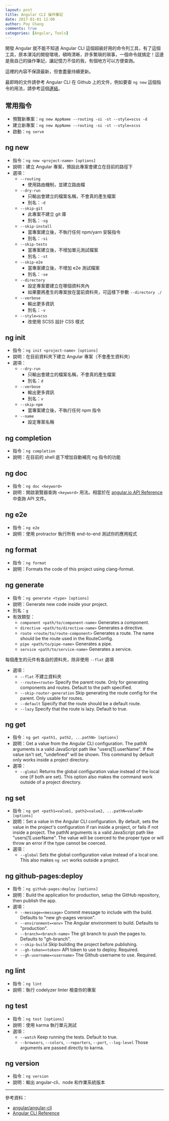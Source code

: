 ```yaml
---
layout: post
title: Angular CLI 操作筆記
date: 2017-01-01 12:00
author: Poy Chang
comments: true
categories: [Angular, Tools]
---
```

開發 Angular 就不能不知道 Angular CLI 這個超級好用的命令列工具，有了這個工具，原本渾沌的開發環境，頓時清晰，許多繁瑣的瑣事，一個命令就搞定！這邊是我自己的操作筆記，讓記憶力不佳的我，有個地方可以方便查詢。

這裡的內容不保證最新，但會盡量持續更新。

最即時的文件請參考 Angular CLI 在 Github 上的文件，例如要查 `ng new` 這個指令的用法，請參考這個[連結](https://github.com/angular/angular-cli/blob/master/docs/documentation/new.md)。

## 常用指令

* 預覽新專案：`ng new AppName --routing -si -st --style=scss -d`
* 建立新專案：`ng new AppName --routing -si -st --style=scss`
* 啟動：`ng serve`

## ng new

* 指令：`ng new <project-name> [options]`
* 說明：建立 Angular 專案，預設此專案會建立在目前的路徑下
* 選項：
	* `--routing`
		* 使用路由機制，並建立路由檔
	* `--dry-run`
		* 只輸出會建立的檔案名稱，不會真的產生檔案
		* 別名：`-d`
	* `--skip-git`
		* 此專案不建立 git 庫
		* 別名：`-sg`
	* `--skip-install`
		* 當專案建立後，不執行任何 npm/yarn 安裝指令
		* 別名：`-si`
	* `--skip-tests`
		* 當專案建立後，不增加單元測試檔案
		* 別名：`-st`
	* `--skip-e2e`
		* 當專案建立後，不增加 e2e 測試檔案
		* 別名：`-se`
	* `--directory`
		* 設定專案要建立在哪個資料夾內
		* 如果要將產生的專案放在當前資料夾，可這樣下參數 `--directory ./`
	* `--verbose`
		* 輸出更多資訊
		* 別名：`-v`
	* `--style=scss`
		* 改使用 SCSS 設計 CSS 樣式

## ng init

* 指令：`ng init <project-name> [options]`
* 說明：在目前資料夾下建立 Angular 專案（不會產生資料夾）
* 選項：
	* `--dry-run`
		* 只輸出會建立的檔案名稱，不會真的產生檔案
		* 別名：`d`
	* `--verbose`
		* 輸出更多資訊
		* 別名：`v`
	* `--skip-npm`
		* 當專案建立後，不執行任何 npm 指令
	* `--name`
		* 設定專案名稱

## ng completion

* 指令：`ng completion`
* 說明：在目前的 shell 底下增加自動補完 ng 指令的功能

## ng doc

* 指令：`ng doc <keyword>`
* 說明：開啟瀏覽器查詢 `<keyword>` 用法。相當於在 [angular.io API Reference](https://angular.io/docs/ts/latest/api/) 中查詢 API 文件。

## ng e2e

* 指令：`ng e2e`
* 說明：使用 protractor 執行所有 end-to-end 測試你的應用程式

## ng format

* 指令：`ng format`
* 說明：Formats the code of this project using clang-format.

## ng generate

* 指令：`ng generate <type> [options]`
* 說明：Generate new code inside your project.
* 別名：`g`
* 有效類型：
	* `component <path/to/component-name>` Generates a component.
	* `directive <path/to/directive-name>` Generates a directive.
	* `route <route/to/route-component>` Generates a route. The name should be the route used in the RouteConfig.
	* `pipe <path/to/pipe-name>` Generates a pipe.
	* `service <path/to/service-name>` Generates a service.

每個產生的元件有各自的資料夾，除非使用 `--flat` 選項

* 選項：
	* `--flat` 不建立資料夾
	* `--route=<route>` Specify the parent route. Only for generating components and routes. Default to the path specified.
	* `--skip-router-generation` Skip generating the route config for the parent. Only usable for routes.
	* `--default` Specify that the route should be a default route.
	* `--lazy` Specify that the route is lazy. Default to true.

## ng get

* 指令：`ng get <path1, path2, ...pathN> [options]`
* 說明：Get a value from the Angular CLI configuration. The pathN arguments is a valid JavaScript path like "users[1].userName". If the value isn't set, "undefined" will be shown. This command by default only works inside a project directory.
* 選項：
	* `--global` Returns the global configuration value instead of the local one (if both are set). This option also makes the command work outside of a project directory.

## ng set

* 指令：`ng get <path1=value1, path2=value2, ...pathN=valueN> [options]`
* 說明：Set a value in the Angular CLI configuration. By default, sets the value in the project's configuration if ran inside a project, or fails if not inside a project. The pathN arguments is a valid JavaScript path like "users[1].userName". The value will be coerced to the proper type or will throw an error if the type cannot be coerced.
* 選項：
	* `--global` Sets the global configuration value instead of a local one. This also makes `ng set` works outside a project.

## ng github-pages:deploy

* 指令：`ng github-pages:deploy [options]`
* 說明：Build the application for production, setup the GitHub repository, then publish the app.
* 選項：
	* `--message=<message>` Commit message to include with the build. Defaults to "new gh-pages version".
	* `--environment=<env>` The Angular environment to build. Defaults to "production".
	* `--branch=<branch-name>` The git branch to push the pages to. Defaults to "gh-branch".
	* `--skip-build` Skip building the project before publishing.
	* `--gh-token=<token>` API token to use to deploy. Required.
	* `--gh-username=<username>` The Github username to use. Required.

## ng lint

* 指令：`ng lint`
* 說明：執行 codelyzer linter 檢查你的專案

## ng test

* 指令：`ng test [options]`
* 說明：使用 karma 執行單元測試
* 選項：
	* `--watch` Keep running the tests. Default to true.
	* `--browsers`, `--colors`, `--reporters`, `--port`, `--log-level` Those arguments are passed directly to karma.

## ng version

* 指令：`ng version`
* 說明：輸出 angular-cli、node 和作業系統版本

----------

參考資料：

* [angular/angular-cli](https://github.com/angular/angular-cli)
* [Angular CLI Reference](https://cli.angular.io/reference.pdf)